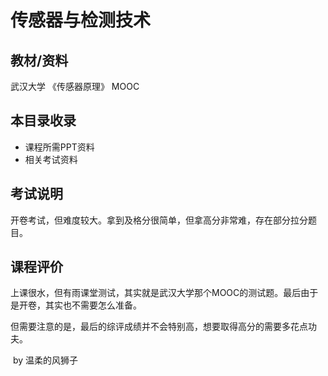 # 传感器与检测技术

## 教材/资料

武汉大学 《传感器原理》 MOOC



## 本目录收录

- 课程所需PPT资料
- 相关考试资料



## 考试说明

开卷考试，但难度较大。拿到及格分很简单，但拿高分非常难，存在部分拉分题目。



## 课程评价

上课很水，但有雨课堂测试，其实就是武汉大学那个MOOC的测试题。最后由于是开卷，其实也不需要怎么准备。

但需要注意的是，最后的综评成绩并不会特别高，想要取得高分的需要多花点功夫。



​																																													by  温柔的风狮子

